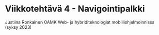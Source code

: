 # Viikkotehtävä 4 - Navigointipalkki

Justiina Ronkainen
OAMK
Web- ja hybriditeknologiat mobiiliohjelmoinnissa (syksy 2023)
